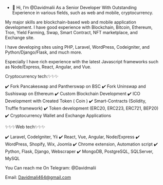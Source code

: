 - 👋 Hi, I’m @Davidmalii As a Senior Developer With Outstanding Experience in various fields, such as web and mobile, cryptocurrency.

My major skills are blockchain-based web and mobile application development. I have good experience with Blockchain, Bitcoin, Ethereum, Tron, Yield Farming, Swap, Smart Contract, NFT marketplace, and Exchange site.

I have developing sites using PHP, Laravel, WordPress, Codeigniter, and Python/Django/Flask, and much more.

Especially I have rich experience with the latest Javascript frameworks such as Node/Express, React, Angular, and Vue.


Cryptocurrency tech:✨✨✨

✔️ Fork Pancakeswap and Pantherswap on BSC
✔️ Fork Uninswap and Sushiswap on Ethereum
✔️ Custom Blockchain Development
✔️ ICO Development with Created Token ( Coin )
✔️ Smart-Contracts (Solidity, Truffle framework)
✔️ Token development (ERC20, ERC223, ERC721, BEP20)
✔️ Cryptocurrency Wallet and Exchange Applications

✨✨✨Web tech✨✨✨

✔️ Laravel, CodeIgniter, Yii
✔️ React, Vue, Angular, Node/Express
✔️ WordPress, Shopify, Wix, Joomla
✔️ Chrome extension, Automation script
✔️ Python, Flask, Django, Webscraper
✔️ MongoDB, PostgreSQL, SQLServer, MySQL

You Can reach me On Telegram: @Davidmalii

Email: Davidmali464@gmail.com

